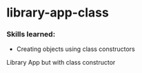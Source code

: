 # library-app-class
<h3>Skills learned:</h3>
<ul>
<li>Creating objects using class constructors</li>
</ul>
 Library App but with class constructor
